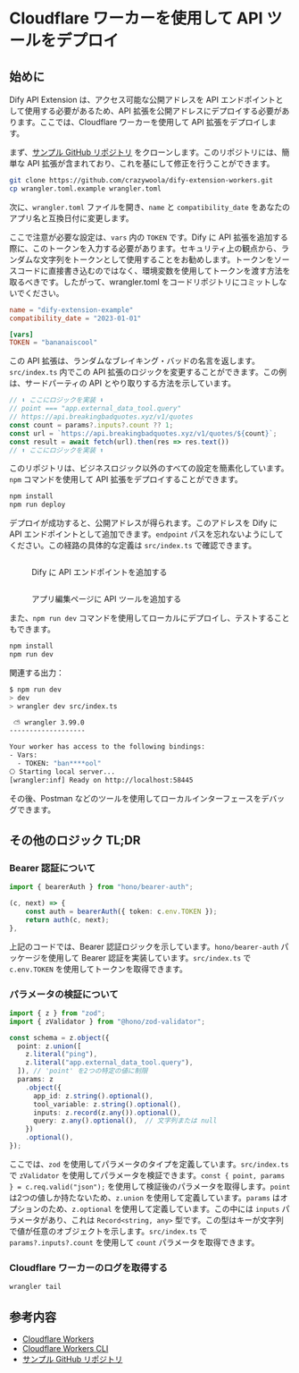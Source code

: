 # Cloudflare ワーカーを使用して API ツールをデプロイ

## 始めに

Dify API Extension は、アクセス可能な公開アドレスを API エンドポイントとして使用する必要があるため、API 拡張を公開アドレスにデプロイする必要があります。ここでは、Cloudflare ワーカーを使用して API 拡張をデプロイします。

まず、[サンプル GitHub リポジトリ](https://github.com/crazywoola/dify-extension-workers) をクローンします。このリポジトリには、簡単な API 拡張が含まれており、これを基にして修正を行うことができます。

```bash
git clone https://github.com/crazywoola/dify-extension-workers.git
cp wrangler.toml.example wrangler.toml
```

次に、`wrangler.toml` ファイルを開き、`name` と `compatibility_date` をあなたのアプリ名と互換日付に変更します。

ここで注意が必要な設定は、`vars` 内の `TOKEN` です。Dify に API 拡張を追加する際に、このトークンを入力する必要があります。セキュリティ上の観点から、ランダムな文字列をトークンとして使用することをお勧めします。トークンをソースコードに直接書き込むのではなく、環境変数を使用してトークンを渡す方法を取るべきです。したがって、wrangler.toml をコードリポジトリにコミットしないでください。

```toml
name = "dify-extension-example"
compatibility_date = "2023-01-01"

[vars]
TOKEN = "bananaiscool"
```

この API 拡張は、ランダムなブレイキング・バッドの名言を返します。`src/index.ts` 内でこの API 拡張のロジックを変更することができます。この例は、サードパーティの API とやり取りする方法を示しています。

```typescript
// ⬇️ ここにロジックを実装 ⬇️
// point === "app.external_data_tool.query"
// https://api.breakingbadquotes.xyz/v1/quotes
const count = params?.inputs?.count ?? 1;
const url = `https://api.breakingbadquotes.xyz/v1/quotes/${count}`;
const result = await fetch(url).then(res => res.text())
// ⬆️ ここにロジックを実装 ⬆️
```

このリポジトリは、ビジネスロジック以外のすべての設定を簡素化しています。`npm` コマンドを使用して API 拡張をデプロイすることができます。

```bash
npm install
npm run deploy
```

デプロイが成功すると、公開アドレスが得られます。このアドレスを Dify に API エンドポイントとして追加できます。`endpoint` パスを忘れないようにしてください。この経路の具体的な定義は `src/index.ts` で確認できます。

<figure><img src="../../../.gitbook/assets/api_extension_edit.png" alt=""><figcaption><p>Dify に API エンドポイントを追加する</p></figcaption></figure>

<figure><img src="../../../.gitbook/assets/app_tools_edit.png" alt=""><figcaption><p>アプリ編集ページに API ツールを追加する</p></figcaption></figure>

また、`npm run dev` コマンドを使用してローカルにデプロイし、テストすることもできます。

```bash
npm install
npm run dev
```

関連する出力：

```bash
$ npm run dev
> dev
> wrangler dev src/index.ts

 ⛅️ wrangler 3.99.0
-------------------

Your worker has access to the following bindings:
- Vars:
  - TOKEN: "ban****ool"
⎔ Starting local server...
[wrangler:inf] Ready on http://localhost:58445
```

その後、Postman などのツールを使用してローカルインターフェースをデバッグできます。

## その他のロジック TL;DR

### Bearer 認証について

```typescript
import { bearerAuth } from "hono/bearer-auth";

(c, next) => {
    const auth = bearerAuth({ token: c.env.TOKEN });
    return auth(c, next);
},
```

上記のコードでは、Bearer 認証ロジックを示しています。`hono/bearer-auth` パッケージを使用して Bearer 認証を実装しています。`src/index.ts` で `c.env.TOKEN` を使用してトークンを取得できます。

### パラメータの検証について

```typescript
import { z } from "zod";
import { zValidator } from "@hono/zod-validator";

const schema = z.object({
  point: z.union([
    z.literal("ping"),
    z.literal("app.external_data_tool.query"),
  ]), // 'point' を2つの特定の値に制限
  params: z
    .object({
      app_id: z.string().optional(),
      tool_variable: z.string().optional(),
      inputs: z.record(z.any()).optional(),
      query: z.any().optional(),  // 文字列または null
    })
    .optional(),
});

```

ここでは、`zod` を使用してパラメータのタイプを定義しています。`src/index.ts` で `zValidator` を使用してパラメータを検証できます。`const { point, params } = c.req.valid("json");` を使用して検証後のパラメータを取得します。`point` は2つの値しか持たないため、`z.union` を使用して定義しています。`params` はオプションのため、`z.optional` を使用して定義しています。この中には `inputs` パラメータがあり、これは `Record<string, any>` 型です。この型はキーが文字列で値が任意のオブジェクトを示します。`src/index.ts` で `params?.inputs?.count` を使用して `count` パラメータを取得できます。

### Cloudflare ワーカーのログを取得する

```bash
wrangler tail
```

## 参考内容

* [Cloudflare Workers](https://workers.cloudflare.com/)
* [Cloudflare Workers CLI](https://developers.cloudflare.com/workers/cli-wrangler/install-update)
* [サンプル GitHub リポジトリ](https://github.com/crazywoola/dify-extension-workers)